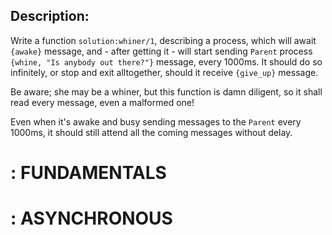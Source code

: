 Description:
------------

Write a function `solution:whiner/1`, describing a process, which will await `{awake}` message, 
and - after getting it - will start sending `Parent` process `{whine, "Is anybody out there?"}` 
message, every 1000ms. 
It should do so infinitely, or stop and exit alltogether, should it receive `{give_up}` message.

Be aware; she may be a whiner, but this function is damn diligent, so it shall read every message, 
even a malformed one!

Even when it's awake and busy sending messages to the `Parent` every 1000ms, 
it should still attend all the coming messages without delay.

# : FUNDAMENTALS 
# : ASYNCHRONOUS

